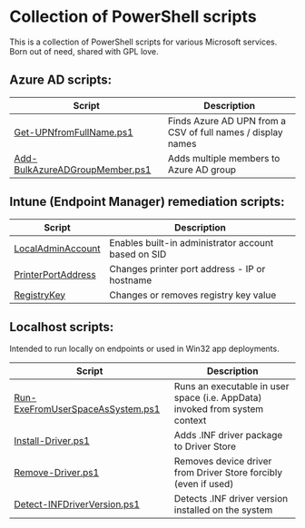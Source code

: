  
# Collection of PowerShell scripts

This is a collection of PowerShell scripts for various Microsoft services. Born out of need, shared with GPL love.

## Azure AD scripts:

| Script      | Description |
| ----------- | ----------- |
| [Get-UPNfromFullName.ps1](https://github.com/sharket/PowerShell-Scripts/blob/main/AzureAD/Get-UPNfromFullName.ps1) | Finds Azure AD UPN from a CSV of full names / display names |
| [Add-BulkAzureADGroupMember.ps1](https://github.com/sharket/PowerShell-Scripts/blob/main/AzureAD/Add-BulkAzureADGroupMember.ps1) | Adds multiple members to Azure AD group |

## Intune (Endpoint Manager) remediation scripts:

| Script      | Description |
| ----------- | ----------- |
| [LocalAdminAccount](https://github.com/sharket/PowerShell-Scripts/tree/main/Intune/Remediations/LocalAdminAccount) | Enables built-in administrator account based on SID |
| [PrinterPortAddress](https://github.com/sharket/PowerShell-Scripts/tree/main/Intune/Remediations/PrinterPortAddress) | Changes printer port address - IP or hostname |
| [RegistryKey](https://github.com/sharket/PowerShell-Scripts/tree/main/Intune/Remediations/RegistryKey) | Changes or removes registry key value |

## Localhost scripts:
Intended to run locally on endpoints or used in Win32 app deployments.

| Script      | Description |
| ----------- | ----------- |
| [Run-ExeFromUserSpaceAsSystem.ps1](https://github.com/sharket/PowerShell-Scripts/blob/main/Localhost/Run-ExeFromUserSpaceAsSystem.ps1) | Runs an executable in user space (i.e. AppData) invoked from system context |
| [Install-Driver.ps1](https://github.com/sharket/PowerShell-Scripts/blob/main/Localhost/Install-Driver.ps1) | Adds .INF driver package to Driver Store |
| [Remove-Driver.ps1](https://github.com/sharket/PowerShell-Scripts/blob/main/Localhost/Remove-Driver.ps1) | Removes device driver from Driver Store forcibly (even if used) |
| [Detect-INFDriverVersion.ps1](https://github.com/sharket/PowerShell-Scripts/blob/main/Localhost/Detect-INFDriverVersion.ps1)| Detects .INF driver version installed on the system |


